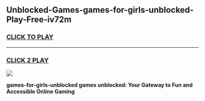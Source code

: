 
## Unblocked-Games-games-for-girls-unblocked-Play-Free-iv72m
<h3>
<a href="https://premium76.site?title=games-for-girls-unblocked&ref=23A">CLICK TO PLAY</a></h3>
<hr>

<h3>
<a href="https://premium76.site?title=games-for-girls-unblocked&ref=23A">CLICK 2 PLAY</a>
  
</h3>

<a href="https://premium76.site?title=games-for-girls-unblocked&ref=23A"><img src="https://clearcache.store/games.png"></a>


**games-for-girls-unblocked games unblocked: Your Gateway to Fun and Accessible Online Gaming**
